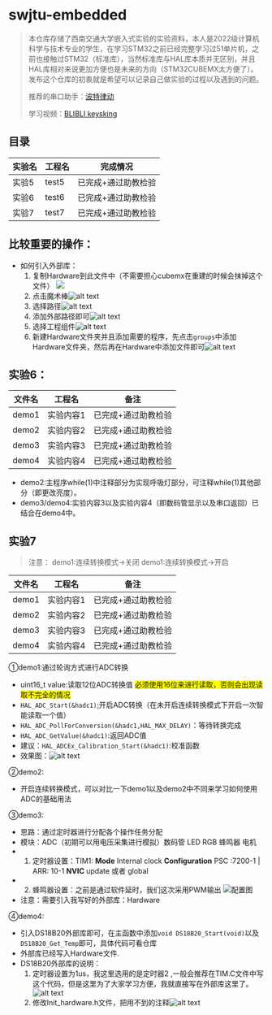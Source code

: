 # swjtu-embedded
>本仓库存储了西南交通大学嵌入式实验的实验资料，本人是2022级计算机科学与技术专业的学生，在学习STM32之前已经完整学习过51单片机，之前也接触过STM32（标准库），当然标准库与HAL库本质并无区别，并且HAL库相对来说更加方便也是未来的方向（STM32CUBEMX太方便了）。发布这个仓库的初衷就是希望可以记录自己做实验的过程以及遇到的问题。
>
>推荐的串口助手：[波特律动](https://serial.baud-dance.com/)
>
>学习视频：[BLIBLI keysking](https://space.bilibili.com/6100925)
>
>
## 目录
| 实验名 | 工程名 | 完成情况 |
|-------|-------|-------|
| 实验5 | test5 | 已完成+通过助教检验 |
| 实验6 | test6 | 已完成+通过助教检验 |
| 实验7 | test7 | 已完成+通过助教检验 |

## 比较重要的操作：
* 如何引入外部库：
    1. 复制Hardware到此文件中（不需要担心cubemx在重建的时候会抹掉这个文件） ![](./assests/配置图1.png)
    2. 点击魔术棒![alt text](./assests/配置图2.png)
    3. 选择路径![alt text](./assests/配置图3.png)
    4. 添加外部路径即可![alt text](./assests/配置图4.png)
    5. 选择工程组件![alt text](./assests/配置图5.png)
    6. 新建Hardware文件夹并且添加需要的程序，先点击`groups`中添加Hardware文件夹，然后再在Hardware中添加文件即可![alt text](./assests/配置图6.png)
## 实验6：
| 文件名 | 工程名 | 备注 |
|-------|-------|-------|
| demo1 | 实验内容1 | 已完成+通过助教检验 |
| demo2 | 实验内容2 | 已完成+通过助教检验 |
| demo3 | 实验内容3 | 已完成+通过助教检验 |
| demo4 | 实验内容4 | 已完成+通过助教检验 |
* demo2:主程序while(1)中注释部分为实现呼吸灯部分，可注释while(1)其他部分（即更改亮度）。
* demo3/demo4:实验内容3以及实验内容4（即数码管显示以及串口返回）已结合在demo4中。

## 实验7
>注意：
>demo1:连续转换模式->关闭
>demo1:连续转换模式->开启

| 文件名 | 工程名 | 备注 |
|-------|-------|-------|
| demo1 | 实验内容1 | 已完成+通过助教检验 |
| demo2 | 实验内容2 | 已完成+通过助教检验 |
| demo3 | 实验内容3 | 已完成+通过助教检验 |
| demo4 | 实验内容4 | 已完成+通过助教检验 |

①demo1:通过轮询方式进行ADC转换
* uint16_t value:读取12位ADC转换值 <span style = "background-color : yellow">必须使用16位来进行读取，否则会出现读取不完全的情况</span>
* `HAL_ADC_Start(&hadc1)`;开启ADC转换（在未开启连续转换模式下开启一次智能读取一个值）
* `HAL_ADC_PollForConversion(&hadc1,HAL_MAX_DELAY)`：等待转换完成
* `HAL_ADC_GetValue(&hadc1)`:返回ADC值
* 建议：`HAL_ADCEx_Calibration_Start(&hadc1)`:校准函数
* 效果图：![alt text](./assests/ADC1.png)

②demo2:
* 开启连续转换模式，可以对比一下demo1以及demo2中不同来学习如何使用ADC的基础用法


③demo3:
* 思路：通过定时器进行分配各个操作任务分配
* 模块：ADC（初期可以用电压采集进行模拟）数码管 LED RGB 蜂鸣器 电机
* 1. 定时器设置：TIM1: **Mode** Internal clock  **Configuration** PSC :7200-1  |  ARR: 10-1  **NVIC** update 或者 global 
* 2. 蜂鸣器设置：之前是通过软件延时，我们这次采用PWM输出 ![配置图](./assests/ADC4.png)
* 注意：需要引入我写好的外部库：Hardware

④demo4:
* 引入DS18B20外部库即可，在主函数中添加`void DS18B20_Start(void)`以及`DS18B20_Get_Temp`即可，具体代码可看仓库
* 外部库已经写入Hardware文件.
* DS18B20外部库的说明：
  1. 定时器设置为1us，我这里选用的是定时器2 ,一般会推荐在TIM.C文件中写这个代码，但是这里为了大家学习方便，我就直接写在外部库这里了。![alt text](./assests/ADC2.png)
  2. 修改Init_hardware.h文件，把用不到的注释![alt text](./assests/ADC3.png)
